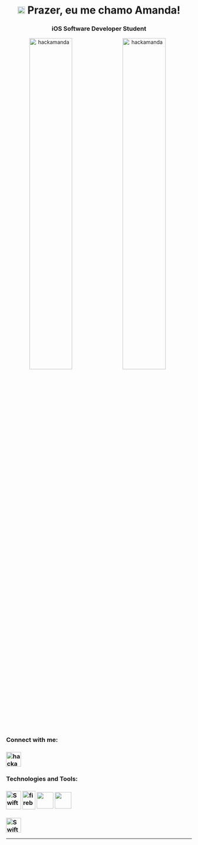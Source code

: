 <h1 align="center"><img src="https://logodownload.org/wp-content/uploads/2013/12/apple-logo-1.png" width="20" /> Prazer, eu me chamo Amanda!</h1>
<h3 align="center"> iOS Software Developer Student</h3>
<div align="center">
<p><img align="left" src="https://github-readme-stats.vercel.app/api?username=hackamanda&theme=jolly&show_icons=true&hide=issues" alt="hackamanda" width="48%" /></p>
<p><img align="center" src="https://github-readme-stats.vercel.app/api/top-langs/?username=hackamanda&layout=compact&theme=jolly&hide=issues" alt="hackamanda" width="48%" /></p>
  
  
  
  
  
<h3 align="left">Connect with me:</h3>
<h3 align="left"><p style="text-align:left">
<a href="https://www.linkedin.com/in/hackamanda/" target="blank"><img align="center" src="https://velanovascular.com/wp-content/uploads/2020/06/LinkedIn.png" alt="hackamanda" height="40" width="40" /></a>
</p>

<h3 align="left">Technologies and Tools:</h3>
<p style="text-align:left">
 
 
<h3 align="left"><a href="https://swift.com/" target="blank"><img align="center" src="https://icongr.am/devicon/swift-original.svg?size=128&color=currentColor" alt="Swift" height="50" width="40" /></a> 
<a href="https://firebase.google.com/" target="blank"><img align="center" src="https://firebase.google.com/downloads/brand-guidelines/PNG/logo-vertical.png?hl=pt-br" alt="firebase" height="50" width="35" /></a>
<a href="https://developer.apple.com/xcode/" target="blank"><img align="center" src="https://developer.apple.com/design/human-interface-guidelines/macos/images/app-icon-realistic-materials_2x.png" height="45" width="45" /></a>
<a href="https://git-scm.com/" target="blank"><img align="center" src="https://git-scm.com/images/logos/downloads/Git-Icon-1788C.png" height="45" width="45" /></a> <h3 align="left"><a href="https://cocoapods.org"><img align="center" src="https://avatars.githubusercontent.com/u/1189714?s=200&v=4" alt="Swift" height="40" width="40" /></a>
 
</p>
<hr></hr>

